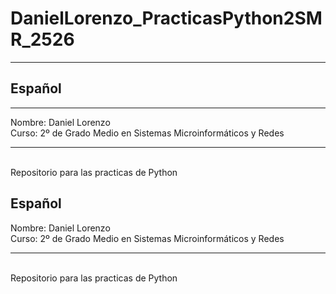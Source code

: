 <h1>DanielLorenzo_PracticasPython2SMR_2526</h1>
<hr>
<h2>Español</h2>
</hr>
<hr>
Nombre: Daniel Lorenzo 
<br>
Curso: 2º de Grado Medio en Sistemas Microinformáticos y Redes
<hr>
<br>
Repositorio para las practicas de Python

<h2>Español</h2>
Nombre: Daniel Lorenzo 
<br>
Curso: 2º de Grado Medio en Sistemas Microinformáticos y Redes
<hr>
<br>
Repositorio para las practicas de Python
